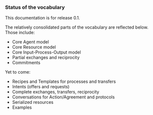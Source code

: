 
### Status of the vocabulary

This documentation is for release 0.1.

The relatively consolidated parts of the vocabulary are reflected below.  Those include: 
* Core Agent model
* Core Resource model
* Core Input-Process-Output model
* Partial exchanges and reciprocity
* Commitments

Yet to come: 
* Recipes and Templates for processes and transfers
* Intents (offers and requests)
* Complete exchanges, transfers, reciprocity
* Conversations for Action/Agreement and protocols
* Serialized resources
* Examples
